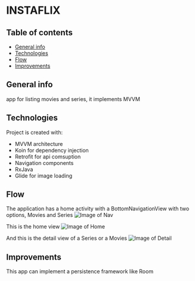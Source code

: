 # INSTAFLIX

## Table of contents
* [General info](#general-info)
* [Technologies](#technologies)
* [Flow](#flow)
* [Improvements](#improvements)

## General info
app for listing movies and series, it implements MVVM

## Technologies
Project is created with:
* MVVM architecture
* Koin for dependency injection
* Retrofit for api comsuption
* Navigation components
* RxJava
* Glide for image loading

## Flow
The application has a home activity with a BottomNavigationView with two options, Movies and Series
![Image of Nav](https://doc-14-bo-docs.googleusercontent.com/docs/securesc/1gvfne85njd3pgv447ovcl7iuqde71fe/43qoop8gh59b1vc10bbgd91ugvkprvl6/1604288850000/05885957580656346688/05885957580656346688/1K0-JSJInqYJf9QBOAbtv1s6mCuGmkTGz?e=view&authuser=0)

This is the home view
![Image of Home](https://doc-10-bo-docs.googleusercontent.com/docs/securesc/1gvfne85njd3pgv447ovcl7iuqde71fe/vb9n9jgjkjvuafd694j9h6eok849i9qm/1604288925000/05885957580656346688/05885957580656346688/1UIHDNnKsK6TDD0YH3W63W2fehx4TbYBf?e=view&authuser=0)

And this is the detail view of a Series or a Movies
![Image of Detail](https://doc-04-bo-docs.googleusercontent.com/docs/securesc/1gvfne85njd3pgv447ovcl7iuqde71fe/fiqdcm2ob07cag0ffg0ggel8e7ajg4pe/1604289000000/05885957580656346688/05885957580656346688/1yXQE9bQqlIqHbe0kSgF6yiGl8EWQGPsk?e=view&authuser=0)

## Improvements
This app can implement a persistence framework like Room